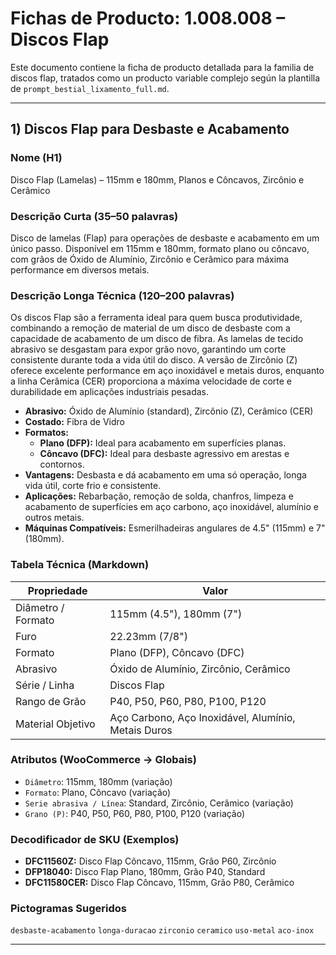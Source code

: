 
# Fichas de Producto: 1.008.008 – Discos Flap

Este documento contiene la ficha de producto detallada para la familia de discos flap, tratados como un producto variable complejo según la plantilla de `prompt_bestial_lixamento_full.md`.

---

## 1) Discos Flap para Desbaste e Acabamento

### Nome (H1)
Disco Flap (Lamelas) – 115mm e 180mm, Planos e Côncavos, Zircônio e Cerâmico

### Descrição Curta (35–50 palavras)
Disco de lamelas (Flap) para operações de desbaste e acabamento em um único passo. Disponível em 115mm e 180mm, formato plano ou côncavo, com grãos de Óxido de Alumínio, Zircônio e Cerâmico para máxima performance em diversos metais.

### Descrição Longa Técnica (120–200 palavras)
Os discos Flap são a ferramenta ideal para quem busca produtividade, combinando a remoção de material de um disco de desbaste com a capacidade de acabamento de um disco de fibra. As lamelas de tecido abrasivo se desgastam para expor grão novo, garantindo um corte consistente durante toda a vida útil do disco. A versão de Zircônio (Z) oferece excelente performance em aço inoxidável e metais duros, enquanto a linha Cerâmica (CER) proporciona a máxima velocidade de corte e durabilidade em aplicações industriais pesadas.

- **Abrasivo:** Óxido de Alumínio (standard), Zircônio (Z), Cerâmico (CER)
- **Costado:** Fibra de Vidro
- **Formatos:**
    - **Plano (DFP):** Ideal para acabamento em superfícies planas.
    - **Côncavo (DFC):** Ideal para desbaste agressivo em arestas e contornos.
- **Vantagens:** Desbasta e dá acabamento em uma só operação, longa vida útil, corte frio e consistente.
- **Aplicações:** Rebarbação, remoção de solda, chanfros, limpeza e acabamento de superfícies em aço carbono, aço inoxidável, alumínio e outros metais.
- **Máquinas Compatíveis:** Esmerilhadeiras angulares de 4.5" (115mm) e 7" (180mm).

### Tabela Técnica (Markdown)
| Propriedade | Valor |
|---|---|
| Diâmetro / Formato | 115mm (4.5"), 180mm (7") |
| Furo | 22.23mm (7/8") |
| Formato | Plano (DFP), Côncavo (DFC) |
| Abrasivo | Óxido de Alumínio, Zircônio, Cerâmico |
| Série / Linha | Discos Flap |
| Rango de Grão | P40, P50, P60, P80, P100, P120 |
| Material Objetivo | Aço Carbono, Aço Inoxidável, Alumínio, Metais Duros |

### Atributos (WooCommerce → Globais)
- `Diâmetro`: 115mm, 180mm (variação)
- `Formato`: Plano, Côncavo (variação)
- `Serie abrasiva / Línea`: Standard, Zircônio, Cerâmico (variação)
- `Grano (P)`: P40, P50, P60, P80, P100, P120 (variação)

### Decodificador de SKU (Exemplos)
- **DFC11560Z:** Disco Flap Côncavo, 115mm, Grão P60, Zircônio
- **DFP18040:** Disco Flap Plano, 180mm, Grão P40, Standard
- **DFC11580CER:** Disco Flap Côncavo, 115mm, Grão P80, Cerâmico

### Pictogramas Sugeridos
`desbaste-acabamento` `longa-duracao` `zirconio` `ceramico` `uso-metal` `aco-inox`

---
